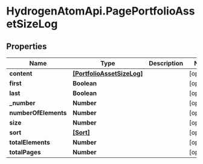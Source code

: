# HydrogenAtomApi.PagePortfolioAssetSizeLog

## Properties
Name | Type | Description | Notes
------------ | ------------- | ------------- | -------------
**content** | [**[PortfolioAssetSizeLog]**](PortfolioAssetSizeLog.md) |  | [optional] 
**first** | **Boolean** |  | [optional] 
**last** | **Boolean** |  | [optional] 
**_number** | **Number** |  | [optional] 
**numberOfElements** | **Number** |  | [optional] 
**size** | **Number** |  | [optional] 
**sort** | [**[Sort]**](Sort.md) |  | [optional] 
**totalElements** | **Number** |  | [optional] 
**totalPages** | **Number** |  | [optional] 


